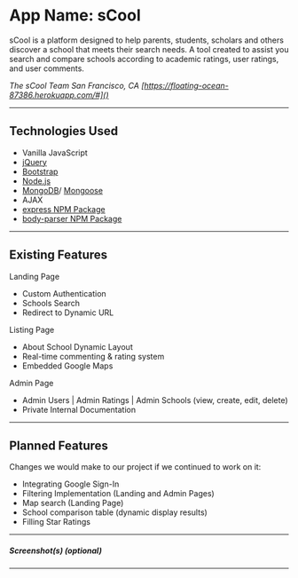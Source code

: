 # App Name: sCool

sCool is a platform designed to help parents, students, scholars and others discover a school that meets their search needs. A tool created to assist you search and compare schools according to academic ratings, user ratings, and user comments.

*The sCool Team*
*San Francisco, CA*
*[https://floating-ocean-87386.herokuapp.com/#]()*


---

## Technologies Used

- Vanilla JavaScript
- [jQuery](http://jquery.com/)
- [Bootstrap](https://getbootstrap.com/)
- [Node.js](https://nodejs.org/en/)
- [MongoDB](https://www.mongodb.com/)/ [Mongoose](https://www.npmjs.com/package/mongoose)
- AJAX
- [express NPM Package](https://www.npmjs.com/package/express)
- [body-parser NPM Package](https://www.npmjs.com/package/body-parser) 


---

## Existing Features

Landing Page
- Custom Authentication
- Schools Search
- Redirect to Dynamic URL

Listing Page
- About School Dynamic Layout
- Real-time commenting & rating system
- Embedded Google Maps

Admin Page
- Admin Users | Admin Ratings | Admin Schools (view, create, edit, delete)
- Private Internal Documentation


---

## Planned Features

Changes we would make to our project if we continued to work on it:

- Integrating Google Sign-In
- Filtering Implementation (Landing and Admin Pages)
- Map search (Landing Page)
- School comparison table (dynamic display results)
- Filling Star Ratings


---

##### Screenshot(s) (optional)


---

